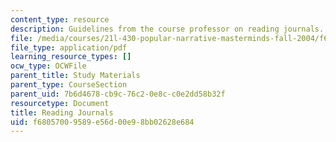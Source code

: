 ```yaml
---
content_type: resource
description: Guidelines from the course professor on reading journals.
file: /media/courses/21l-430-popular-narrative-masterminds-fall-2004/f68057009589e56d00e98bb02628e684_MIT21L_430F04_journals.pdf
file_type: application/pdf
learning_resource_types: []
ocw_type: OCWFile
parent_title: Study Materials
parent_type: CourseSection
parent_uid: 7b6d4678-cb9c-76c2-0e8c-c0e2dd58b32f
resourcetype: Document
title: Reading Journals
uid: f6805700-9589-e56d-00e9-8bb02628e684
---
```


